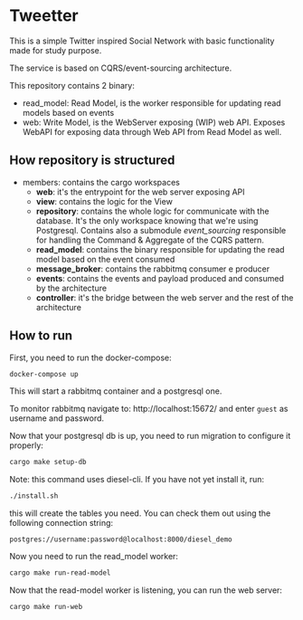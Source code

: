 # Tweetter

This is a simple Twitter inspired Social Network with basic functionality made for study purpose.

The service is based on CQRS/event-sourcing architecture.

This repository contains 2 binary:
- read_model: Read Model, is the worker responsible for updating read models based on events
- web: Write Model, is the WebServer exposing (WIP) web API. Exposes WebAPI for exposing data through Web API from Read Model as well.

## How repository is structured

- members: contains the cargo workspaces
    - **web**: it's the entrypoint for the web server exposing API
    - **view**: contains the logic for the View
    - **repository**: contains the whole logic for communicate with the database. It's the only workspace knowing that we're using Postgresql. Contains also a submodule *event_sourcing* responsible for handling the Command & Aggregate of the CQRS pattern.
    - **read_model**: contains the binary responsible for updating the read model based on the event consumed
    - **message_broker**: contains the rabbitmq consumer e producer
    - **events**: contains the events and payload produced and consumed by the architecture
    - **controller**: it's the bridge between the web server and the rest of the architecture

## How to run

First, you need to run the docker-compose:

```bash
docker-compose up
```

This will start a rabbitmq container and a postgresql one.

To monitor rabbitmq navigate to: http://localhost:15672/ and enter `guest` as username and password.

Now that your postgresql db is up, you need to run migration to configure it properly:

```bash
cargo make setup-db
```

Note: this command uses diesel-cli. If you have not yet install it, run:

```bash
./install.sh
```

this will create the tables you need. You can check them out using the following connection string:

```
postgres://username:password@localhost:8000/diesel_demo
```

Now you need to run the read_model worker:

```bash
cargo make run-read-model
```

Now that the read-model worker is listening, you can run the web server:

```bash
cargo make run-web
```
